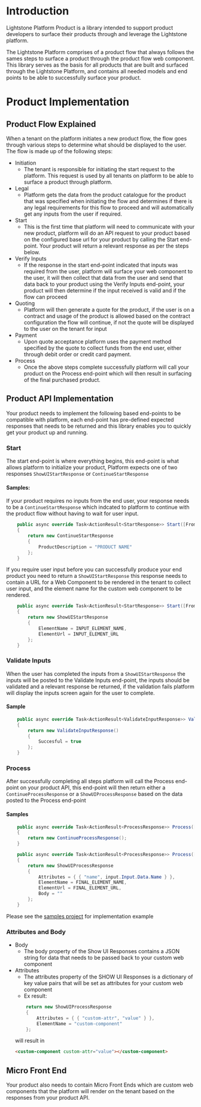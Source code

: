 # Introduction

Lightstone Platform Product is a library intended to support product developers to surface their products through and leverage the Lightstone platform.

The Lightstone Platform comprises of a product flow that always follows the sames steps to surface a product through the product flow web component. This library serves as the basis for all products that are built and surfaced through the Lightstone Platform, and contains all needed models and end points to be able to successfully surface your product.
# Product Implementation
## Product Flow Explained

When a tenant on the platform initiates a new product flow, the flow goes through various steps to determine what should be displayed to the user. The flow is made up of the following steps:

- Initiation
    - The tenant is responsible for initiating the start request to the platform. This request is used by all tenants on platform to be able to surface a product through platform.
- Legal
    - Platform gets the data from the product catalogue for the product that was specified when initiating the flow and determines if there is any legal requirements for this flow to proceed and will automatically get any inputs from the user if required.
- Start
    - This is the first time that platform will need to communicate with your new product, platform will do an API request to your product based on the configured base url for your product by calling the Start end-point.  Your product will return a relevant response as per the steps below.
- Verify Inputs
    - If the response in the start end-point indicated that inputs was required from the user, platform will surface your web component to the user, it will then collect that data from the user and send that data back to your product using the Verify Inputs end-point, your product will then determine if the input received is valid and if the flow can proceed
- Quoting
    - Platform will then generate a quote for the product, if the user is on a contract and usage of the product is allowed based on the contract configuration the flow will continue, if not the quote will be displayed to the user on the tenant for input
- Payment
    - Upon quote acceptance platform uses the payment method specified by the quote to collect funds from the end user, either through debit order or credit card payment.
- Process
    - Once the above steps complete successfully platform will call your product on the Process end-point which will then result in surfacing of the final purchased product.
## Product API Implementation

Your product needs to implement the following based end-points to be compatible with platform, each end-point has pre-defined expected responses that needs to be returned and this library enables you to quickly get your product up and running.
### Start

The start end-point is where everything begins, this end-point is what allows platform to initialize your product, Platform expects one of two responses ``` ShowUIStartResponse ``` or ``` ContinueStartResponse ```

#### Samples:

If your product requires no inputs from the end user, your response needs to be a ```ContinueStartResponse``` which indcated to platform to continue with the product flow without having to wait for user input.

``` C#
    public async override Task<ActionResult<StartResponse>> Start([FromBody] ProductFlowInstanceStartModel input)
    {
        return new ContinueStartResponse
        {
            ProductDescription = "PRODUCT NAME"
        };
    }
```

If you require user input before you can successfully produce your end product you need to return a ```ShowUIStartResponse``` this response needs to contain a URL for a Web Component to be rendered in the tenant to collect user input, and the element name for the custom web component to be rendered.

``` C#
    public async override Task<ActionResult<StartResponse>> Start([FromBody] ProductFlowInstanceStartModel input)
    {
        return new ShowUIStartResponse
        {
            ElementName = INPUT_ELEMENT_NAME,
            ElementUrl = INPUT_ELEMENT_URL
        };
    }
```
### Validate Inputs

When the user has completed the inputs from a ```ShowUIStartResponse``` the inputs will be posted to the Validate Inputs end-point, the inputs should be validated and a relevant response be returned, if the validation fails platform will display the inputs screen again for the user to complete.

#### Sample

``` C#
    public async override Task<ActionResult<ValidateInputResponse>> ValidateInputs([FromBody] ProductFlowInstanceInput<HelloWorldInput> input)
    {
        return new ValidateInputResponse()
        {
            Succesful = true
        };
    }

```
### Process

After successfully completing all steps platform will call the Process end-point on your product API, this end-point will then return either a ```ContinueProcessResponse``` or a ```ShowUIProcessResponse``` based on the data posted to the Process end-point

#### Samples

``` C#
    public async override Task<ActionResult<ProcessResponse>> Process([FromBody] ProductFlowInstanceProcessModel<HelloWorldInput> input)
    {
        return new ContinueProcessResponse();
    }
```

``` C#
    public async override Task<ActionResult<ProcessResponse>> Process([FromBody] ProductFlowInstanceProcessModel<HelloWorldInput> input)
    {
        return new ShowUIProcessResponse
        {
            Attributes = { { "name", input.Input.Data.Name } },
            ElementName = FINAL_ELEMENT_NAME,
            ElementUrl = FINAL_ELEMENT_URL,
            Body = ""
        };
    }
```

Please see the [samples project](https://github.com/Lightstone-Group/Product.Sample.AspDotNet) for implementation example

### Attributes and Body

- Body
    - The body property of the Show UI Responses contains a JSON string for data that needs to be passed back to your custom web component
- Attributes
    - The attributes property of the SHOW UI Responses is a dictionary of key value pairs that will be set as attributes for your custom web component
    - Ex result: 
    ``` C#
        return new ShowUIProcessResponse
        {
            Attributes = { { "custom-attr", "value" } },
            ElementName = "custom-component"
        };
    ```
    will result in
    ```html 
    <custom-component custom-attr="value"></custom-component> 
    ```

## Micro Front End

Your product also needs to contain Micro Front Ends which are custom web components that the platform will render on the tenant based on the responses from your product API.